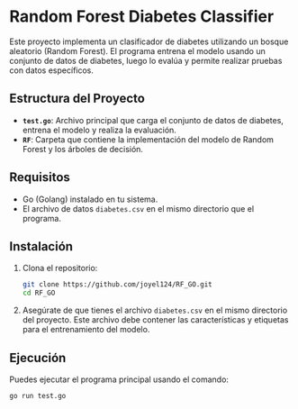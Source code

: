 # Random Forest Diabetes Classifier

Este proyecto implementa un clasificador de diabetes utilizando un bosque aleatorio (Random Forest). El programa entrena el modelo usando un conjunto de datos de diabetes, luego lo evalúa y permite realizar pruebas con datos específicos.

## Estructura del Proyecto

- **`test.go`**: Archivo principal que carga el conjunto de datos de diabetes, entrena el modelo y realiza la evaluación.
- **`RF`**: Carpeta que contiene la implementación del modelo de Random Forest y los árboles de decisión.

## Requisitos

- Go (Golang) instalado en tu sistema.
- El archivo de datos `diabetes.csv` en el mismo directorio que el programa.

## Instalación

1. Clona el repositorio:
    ```bash
    git clone https://github.com/joyel124/RF_GO.git
    cd RF_GO
    ```

2. Asegúrate de que tienes el archivo `diabetes.csv` en el mismo directorio del proyecto. Este archivo debe contener las características y etiquetas para el entrenamiento del modelo.

## Ejecución

Puedes ejecutar el programa principal usando el comando:

```bash
go run test.go
